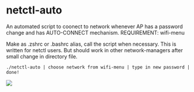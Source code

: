 # netctl-auto
An automated script to coonect to network whenever AP has a password change and has AUTO-CONNECT mechanism. 
REQUIREMENT: wifi-menu

Make as .zshrc or .bashrc alias, call the script when necessary. 
This is written for netctl users. But should work in other network-managers after small change in directory file.

`./netctl-auto
 | choose network from wifi-menu
 | type in new password
 | done!
 `
 
 ![](https://imgur.com/a/UADtIBY)

